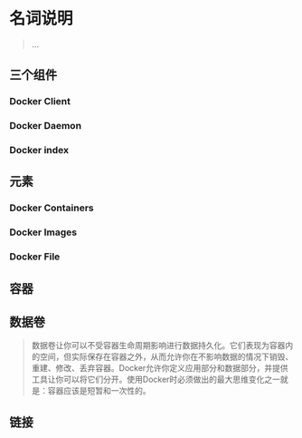 ﻿# 名词说明

> ...

## 三个组件

### Docker Client

### Docker Daemon

### Docker index


## 元素

### Docker Containers

### Docker Images

### Docker File

## 容器


## 数据卷

> 数据卷让你可以不受容器生命周期影响进行数据持久化。它们表现为容器内的空间，但实际保存在容器之外，从而允许你在不影响数据的情况下销毁、重建、修改、丢弃容器。Docker允许你定义应用部分和数据部分，并提供工具让你可以将它们分开。使用Docker时必须做出的最大思维变化之一就是：容器应该是短暂和一次性的。

## 链接
